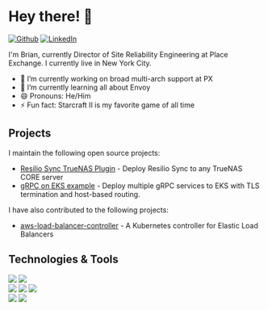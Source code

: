 # Hey there! 👋
[![Github](https://img.shields.io/badge/GitHub-%2312100E.svg?&style=for-the-badge&logo=Github&logoColor=white)](https://github.com/brianannis)
[![LinkedIn](https://img.shields.io/badge/linkedin-%230077B5.svg?&style=for-the-badge&logo=linkedin&logoColor=white)](https://www.linkedin.com/in/brianannis/)

I'm Brian, currently Director of Site Reliability Engineering at Place Exchange. I currently live in New York City.

- 🔭 I’m currently working on broad multi-arch support at PX
- 🌱 I’m currently learning all about Envoy
- 😄 Pronouns: He/Him
- ⚡ Fun fact: Starcraft II is my favorite game of all time

## Projects
I maintain the following open source projects:
- [Resilio Sync TrueNAS Plugin](https://github.com/brianannis/iocage-plugin-rslsync) - Deploy Resilio Sync to any TrueNAS CORE server
- [gRPC on EKS example](https://github.com/placeexchange/grpc-example) - Deploy multiple gRPC services to EKS with TLS termination and host-based routing.

I have also contributed to the following projects:
- [aws-load-balancer-controller](https://github.com/kubernetes-sigs/aws-load-balancer-controller/) - A Kubernetes controller for Elastic Load Balancers

## Technologies & Tools
![](https://img.shields.io/badge/Lang-Bash-informational?style=flat&logo=gnubash&logoColor=white&color=2bbc8a)
![](https://img.shields.io/badge/Lang-Python-informational?style=flat&logo=python&logoColor=white&color=2bbc8a)
<br>
![](https://img.shields.io/badge/Platform-AWS-informational?style=flat&logo=amazonaws&logoColor=white&color=2bbc8a)
![](https://img.shields.io/badge/Platform-Kubernetes-informational?style=flat&logo=kubernetes&logoColor=white&color=2bbc8a)
![](https://img.shields.io/badge/Platform-Buildkite-informational?style=flat&logo=buildkite&logoColor=white&color=2bbc8a)
<br>
![](https://img.shields.io/badge/Automation-Ansible-informational?style=flat&logo=ansible&logoColor=white&color=2bbc8a)
![](https://img.shields.io/badge/Automation-Helm-informational?style=flat&logo=helm&logoColor=white&color=2bbc8a)
